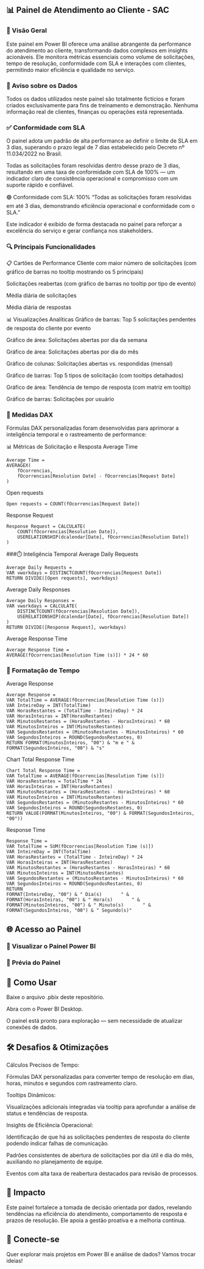 ## 📊 Painel de Atendimento ao Cliente - SAC
### 🚀 Visão Geral
Este painel em Power BI oferece uma análise abrangente da performance do atendimento ao cliente, transformando dados complexos em insights acionáveis. Ele monitora
métricas essenciais como volume de solicitações, tempo de resolução, conformidade com SLA e interações com clientes, permitindo maior eficiência e qualidade no 
serviço.

### 🔐 Aviso sobre os Dados
Todos os dados utilizados neste painel são totalmente fictícios e foram criados exclusivamente para fins de treinamento e demonstração. Nenhuma informação real de 
clientes, finanças ou operações está representada.

### ✅ Conformidade com SLA
O painel adota um padrão de alta performance ao definir o limite de SLA em 3 dias, superando o prazo legal de 7 dias estabelecido pelo Decreto nº 11.034/2022 no 
Brasil.

Todas as solicitações foram resolvidas dentro desse prazo de 3 dias, resultando em uma taxa de conformidade com SLA de 100% — um indicador claro de consistência 
operacional e compromisso com um suporte rápido e confiável.

🟢 Conformidade com SLA: 100% “Todas as solicitações foram resolvidas em até 3 dias, demonstrando eficiência operacional e conformidade com o SLA.”

Este indicador é exibido de forma destacada no painel para reforçar a excelência do serviço e gerar confiança nos stakeholders.

### 🔍 Principais Funcionalidades
📋 Cartões de Performance
Cliente com maior número de solicitações (com gráfico de barras no tooltip mostrando os 5 principais)

Solicitações reabertas (com gráfico de barras no tooltip por tipo de evento)

Média diária de solicitações

Média diária de respostas

📊 Visualizações Analíticas
Gráfico de barras: Top 5 solicitações pendentes de resposta do cliente por evento

Gráfico de área: Solicitações abertas por dia da semana

Gráfico de área: Solicitações abertas por dia do mês

Gráfico de colunas: Solicitações abertas vs. respondidas (mensal)

Gráfico de barras: Top 5 tipos de solicitação (com tooltips detalhados)

Gráfico de área: Tendência de tempo de resposta (com matriz em tooltip)

Gráfico de barras: Solicitações por usuário

### 📐 Medidas DAX
Fórmulas DAX personalizadas foram desenvolvidas para aprimorar a inteligência temporal e o rastreamento de performance:

📊 Métricas de Solicitação e Resposta
Average Time
````
Average Time = 
AVERAGEX(
    fOcorrencias,
    fOcorrencias[Resolution Date] - fOcorrencias[Request Date]
)
````
Open requests
````
Open requests = COUNT(fOcorrencias[Request Date])
````
Response Request
````
Response Request = CALCULATE(
    COUNT(fOcorrencias[Resolution Date]),
    USERELATIONSHIP(dcalendar[Date], fOcorrencias[Resolution Date])
)
````
###⏱️ Inteligência Temporal
Average Daily Requests
````
Average Daily Requests = 
VAR vworkdays = DISTINCTCOUNT(fOcorrencias[Request Date])
RETURN DIVIDE([Open requests], vworkdays)
````
Average Daily Responses
````
Average Daily Responses = 
VAR vworkdays = CALCULATE(
    DISTINCTCOUNT(fOcorrencias[Resolution Date]),
    USERELATIONSHIP(dcalendar[Date], fOcorrencias[Resolution Date])
)
RETURN DIVIDE([Response Request], vworkdays)
````
Average Response Time
````
Average Response Time = 
AVERAGE(fOcorrencias[Resolution Time (s)]) * 24 * 60
````
### 🧮 Formatação de Tempo
Average Response
````
Average Response = 
VAR TotalTime = AVERAGE(fOcorrencias[Resolution Time (s)])
VAR InteireDay = INT(TotalTime)
VAR HorasRestantes = (TotalTime - InteireDay) * 24
VAR HorasInteiras = INT(HorasRestantes)
VAR MinutosRestantes = (HorasRestantes - HorasInteiras) * 60
VAR MinutosInteiros = INT(MinutosRestantes)
VAR SegundosRestantes = (MinutosRestantes - MinutosInteiros) * 60
VAR SegundosInteiros = ROUND(SegundosRestantes, 0)
RETURN FORMAT(MinutosInteiros, "00") & "m e " & FORMAT(SegundosInteiros, "00") & "s"
````
Chart Total Response Time
````
Chart Total Response Time = 
VAR TotalTime = AVERAGE(fOcorrencias[Resolution Time (s)])
VAR HorasRestantes = TotalTime * 24
VAR HorasInteiras = INT(HorasRestantes)
VAR MinutosRestantes = (HorasRestantes - HorasInteiras) * 60
VAR MinutosInteiros = INT(MinutosRestantes)
VAR SegundosRestantes = (MinutosRestantes - MinutosInteiros) * 60
VAR SegundosInteiros = ROUND(SegundosRestantes, 0)
RETURN VALUE(FORMAT(MinutosInteiros, "00") & FORMAT(SegundosInteiros, "00"))
````
Response Time
````
Response Time = 
VAR TotalTime = SUM(fOcorrencias[Resolution Time (s)])
VAR InteireDay = INT(TotalTime)
VAR HorasRestantes = (TotalTime - InteireDay) * 24
VAR HorasInteiras = INT(HorasRestantes)
VAR MinutosRestantes = (HorasRestantes - HorasInteiras) * 60
VAR MinutosInteiros = INT(MinutosRestantes)
VAR SegundosRestantes = (MinutosRestantes - MinutosInteiros) * 60
VAR SegundosInteiros = ROUND(SegundosRestantes, 0)
RETURN
FORMAT(InteireDay, "00") & " Dia(s)       " &
FORMAT(HorasInteiras, "00") & " Hora(s)       " &
FORMAT(MinutosInteiros, "00") & " Minuto(s)       " &
FORMAT(SegundosInteiros, "00") & " Segundo(s)"
````
## 🌐 Acesso ao Painel
### 🔗 Visualizar o Painel Power BI

### 📸 Prévia do Painel

## 🧰 Como Usar
Baixe o arquivo .pbix deste repositório.

Abra com o Power BI Desktop.

O painel está pronto para exploração — sem necessidade de atualizar conexões de dados.

## 🛠️ Desafios & Otimizações
Cálculos Precisos de Tempo:

Fórmulas DAX personalizadas para converter tempo de resolução em dias, horas, minutos e segundos com rastreamento claro.

Tooltips Dinâmicos:

Visualizações adicionais integradas via tooltip para aprofundar a análise de status e tendências de resposta.

Insights de Eficiência Operacional:

Identificação de que há as solicitações pendentes de resposta do cliente podendo indicar falhas de comunicação.

Padrões consistentes de abertura de solicitações por dia útil e dia do mês, auxiliando no planejamento de equipe.

Eventos com alta taxa de reabertura destacados para revisão de processos.

## 🎯 Impacto

Este painel fortalece a tomada de decisão orientada por dados, revelando tendências na eficiência do atendimento, comportamento de resposta e prazos de resolução. 
Ele apoia a gestão proativa e a melhoria contínua.

## 📢 Conecte-se

Quer explorar mais projetos em Power BI e análise de dados? Vamos trocar ideias!
